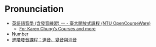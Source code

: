 # Pronunciation

* [英語語音學 (含發音練習) 一 - 臺大開放式課程 (NTU OpenCourseWare)](http://ocw.aca.ntu.edu.tw/ntu-ocw/ocw/cou/101S102/1/V/1)
  * [For Karen Chung’s Courses and more](http://homepage.ntu.edu.tw/~karchung/)
* [Number](http://ananedu.com/a/1/27/numbers.htm)
* [進階發音課程：連音、變音與消音](http://www.wordsgo.com/english/pronunciation/english-pronunciation-menu.html)

